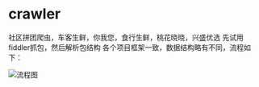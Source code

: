 # crawler
社区拼团爬虫，车客生鲜，你我您，食行生鲜，桃花晓晓，兴盛优选
先试用fiddler抓包，然后解析包结构
各个项目框架一致，数据结构略有不同，流程如下：



![流程图](doc/竞对抓包流程图.vsdx)
